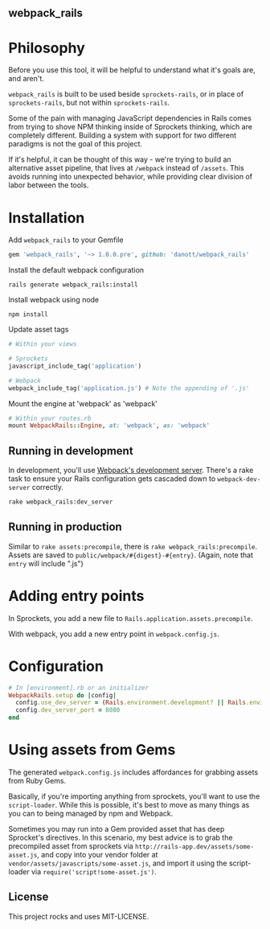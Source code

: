 webpack_rails
-------------

# Philosophy

Before you use this tool, it will be helpful to understand what it's goals are, and aren't.

`webpack_rails` is built to be used beside `sprockets-rails`, or in place of `sprockets-rails`, but not within `sprockets-rails`.

Some of the pain with managing JavaScript dependencies in Rails comes from trying to shove NPM thinking inside of Sprockets thinking, which are completely different. Building a system with support for two different paradigms is not the goal of this project.

If it's helpful, it can be thought of this way - we're trying to build an alternative asset pipeline, that lives at `/webpack` instead of `/assets`. This avoids running into unexpected behavior, while providing clear division of labor between the tools.

# Installation

Add `webpack_rails` to your Gemfile

```ruby
gem 'webpack_rails', '~> 1.0.0.pre', github: 'danott/webpack_rails'
```

Install the default webpack configuration

```
rails generate webpack_rails:install
```

Install webpack using node

```
npm install
```

Update asset tags

```ruby
# Within your views

# Sprockets
javascript_include_tag('application')

# Webpack
webpack_include_tag('application.js') # Note the appending of '.js'
```

Mount the engine at 'webpack' as 'webpack'

```ruby
# Within your routes.rb
mount WebpackRails::Engine, at: 'webpack', as: 'webpack'
```

## Running in development

In development, you'll use [Webpack's development server][]. There's a rake task to ensure your Rails configuration gets cascaded down to `webpack-dev-server` correctly.

```bash
rake webpack_rails:dev_server
```

## Running in production

Similar to `rake assets:precompile`, there is `rake webpack_rails:precompile`. Assets are saved to `public/webpack/#{digest}-#{entry}`. (Again, note that `entry` will include ".js")

# Adding entry points

In Sprockets, you add a new file to `Rails.application.assets.precompile`.

With webpack, you add a new entry point in `webpack.config.js`.

# Configuration

```ruby
# In [environment].rb or an initializer
WebpackRails.setup do |config|
  config.use_dev_server = (Rails.environment.development? || Rails.environment.test?)
  config.dev_server_port = 8080
end
```

# Using assets from Gems

The generated `webpack.config.js` includes affordances for grabbing assets from Ruby Gems.

Basically, if you're importing anything from sprockets, you'll want to use the `script-loader`. While this is possible, it's best to move as many things as you can to being managed by npm and Webpack.

Sometimes you may run into a Gem provided asset that has deep Sprocket's directives. In this scenario, my best advice is to grab the precompiled asset from sprockets via `http://rails-app.dev/assets/some-asset.js`, and copy into your vendor folder at `vendor/assets/javascripts/some-asset.js`,  and import it using the script-loader via `require('script!some-asset.js')`.

## License

This project rocks and uses MIT-LICENSE.

[reaction]: http://github.com/danott/reaction
[Webpack's development server]: http://webpack.github.io/docs/webpack-dev-server.html
